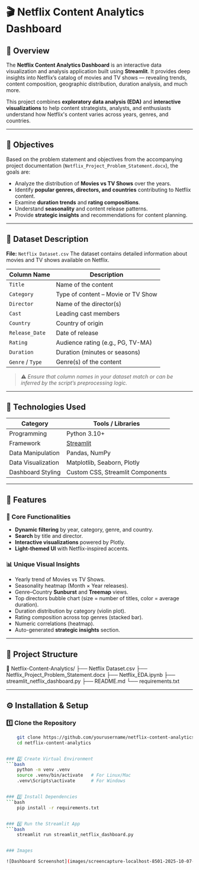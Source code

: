 # 🎬 Netflix Content Analytics Dashboard

## 📌 Overview

The **Netflix Content Analytics Dashboard** is an interactive data visualization and analysis application built using **Streamlit**.
It provides deep insights into Netflix’s catalog of movies and TV shows — revealing trends, content composition, geographic distribution, duration analysis, and much more.

This project combines **exploratory data analysis (EDA)** and **interactive visualizations** to help content strategists, analysts, and enthusiasts understand how Netflix's content varies across years, genres, and countries.

---

## 🧠 Objectives

Based on the problem statement and objectives from the accompanying project documentation (`Netflix_Project_Problem_Statement.docx`), the goals are:

- Analyze the distribution of **Movies vs TV Shows** over the years.
- Identify **popular genres, directors, and countries** contributing to Netflix content.
- Examine **duration trends** and **rating compositions**.
- Understand **seasonality** and content release patterns.
- Provide **strategic insights** and recommendations for content planning.

---

## 🧾 Dataset Description

**File:** `Netflix Dataset.csv`
The dataset contains detailed information about movies and TV shows available on Netflix.

| Column Name        | Description |
|--------------------|-------------|
| `Title`            | Name of the content |
| `Category`         | Type of content – Movie or TV Show |
| `Director`         | Name of the director(s) |
| `Cast`             | Leading cast members |
| `Country`          | Country of origin |
| `Release_Date`     | Date of release |
| `Rating`           | Audience rating (e.g., PG, TV-MA) |
| `Duration`         | Duration (minutes or seasons) |
| `Genre` / `Type`   | Genre(s) of the content |

> ⚠️ *Ensure that column names in your dataset match or can be inferred by the script’s preprocessing logic.*

---

## 🧩 Technologies Used

| Category | Tools / Libraries |
|-----------|------------------|
| Programming | Python 3.10+ |
| Framework | [Streamlit](https://streamlit.io) |
| Data Manipulation | Pandas, NumPy |
| Data Visualization | Matplotlib, Seaborn, Plotly |
| Dashboard Styling | Custom CSS, Streamlit Components |

---

## 🚀 Features

### 🎯 Core Functionalities
- **Dynamic filtering** by year, category, genre, and country.
- **Search** by title and director.
- **Interactive visualizations** powered by Plotly.
- **Light-themed UI** with Netflix-inspired accents.

### 📊 Unique Visual Insights
- Yearly trend of Movies vs TV Shows.
- Seasonality heatmap (Month × Year releases).
- Genre–Country **Sunburst** and **Treemap** views.
- Top directors bubble chart (size = number of titles, color = average duration).
- Duration distribution by category (violin plot).
- Rating composition across top genres (stacked bar).
- Numeric correlations (heatmap).
- Auto-generated **strategic insights** section.

---

## 🧮 Project Structure

📁 Netflix-Content-Analytics/
├── Netflix Dataset.csv
├── Netflix_Project_Problem_Statement.docx
├── Netflix_EDA.ipynb
├── streamlit_netflix_dashboard.py
├── README.md
└── requirements.txt

---

## ⚙️ Installation & Setup

### 1️⃣ Clone the Repository
```bash
    git clone https://github.com/yourusername/netflix-content-analytics.git
    cd netflix-content-analytics


### 2️⃣ Create Virtual Environment
```bash
    python -m venv .venv
    source .venv/bin/activate   # For Linux/Mac
    .venv\Scripts\activate      # For Windows


### 3️⃣ Install Dependencies
```bash
    pip install -r requirements.txt


### 4️⃣ Run the Streamlit App
```bash
    streamlit run streamlit_netflix_dashboard.py


### Images

![Dashboard Screenshot](images/screencapture-localhost-8501-2025-10-07-20_52_42.png)

